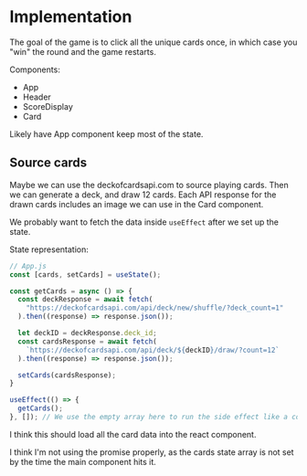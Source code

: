 # Implementation
The goal of the game is to click all the unique cards once, in which case you "win" the round and the game restarts.

Components:
* App
* Header
* ScoreDisplay
* Card

Likely have App component keep most of the state.

## Source cards
Maybe we can use the deckofcardsapi.com to source playing cards. Then we can generate a deck, and draw 12 cards. Each API response for the drawn cards includes an image we can use in the Card component.

We probably want to fetch the data inside `useEffect` after we set up the state.

State representation:
```js
// App.js
const [cards, setCards] = useState();

const getCards = async () => {
  const deckResponse = await fetch(
    "https://deckofcardsapi.com/api/deck/new/shuffle/?deck_count=1"
  ).then((response) => response.json());

  let deckID = deckResponse.deck_id;
  const cardsResponse = await fetch(
    `https://deckofcardsapi.com/api/deck/${deckID}/draw/?count=12`
  ).then((response) => response.json());

  setCards(cardsResponse);
}

useEffect(() => {
  getCards();
}, []); // We use the empty array here to run the side effect like a componentDidMount lifecycle
```

I think this should load all the card data into the react component.

I think I'm not using the promise properly, as the cards state array is not set by the time the main component hits it.